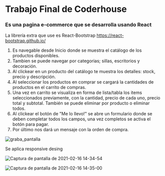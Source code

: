 <h1>Trabajo Final de Coderhouse</h1>
<h3>Es una pagina e-commerce que se desarrolla usando React</h3>

La librería extra que use es React-Bootstrap https://react-bootstrap.github.io/

1. Es navegable desde Inicio donde se muestra el catálogo de los productos disponibles.
2. Tambien se puede navegar por categorias; sillas, escritorios y decoración.
3. Al clickear en un producto del catálogo te muestra los detalles: stock, precio y descripción.
4. Al seleccionar los productos en comprar se cargará la cantidades de productos en el carrito de compras. 
5. Una vez en carrito se visualiza en forma de lista/tabla los items seleccionados previamente, con la cantidad, precio de cada uno, precio total y subtotal. También se puede eliminar por producto o eliminar todos. 
6. Al clickear el botón de "Me lo llevo!" se abre un formulario donde se deben completar todos los campos, una vez completos se activa el botón para pagar. 
7. Por último nos dará un mensaje con la orden de compra. 

![graba_pantalla](https://user-images.githubusercontent.com/55368538/108099916-f934ea80-7063-11eb-89f6-3c1347acad37.gif)

Se aplica responsive desing

![Captura de pantalla de 2021-02-16 14-34-54](https://user-images.githubusercontent.com/55368538/108100212-63e62600-7064-11eb-853b-5e62f89a25da.png)

![Captura de pantalla de 2021-02-16 14-35-00](https://user-images.githubusercontent.com/55368538/108100284-795b5000-7064-11eb-8a59-e6756f29d483.png)


